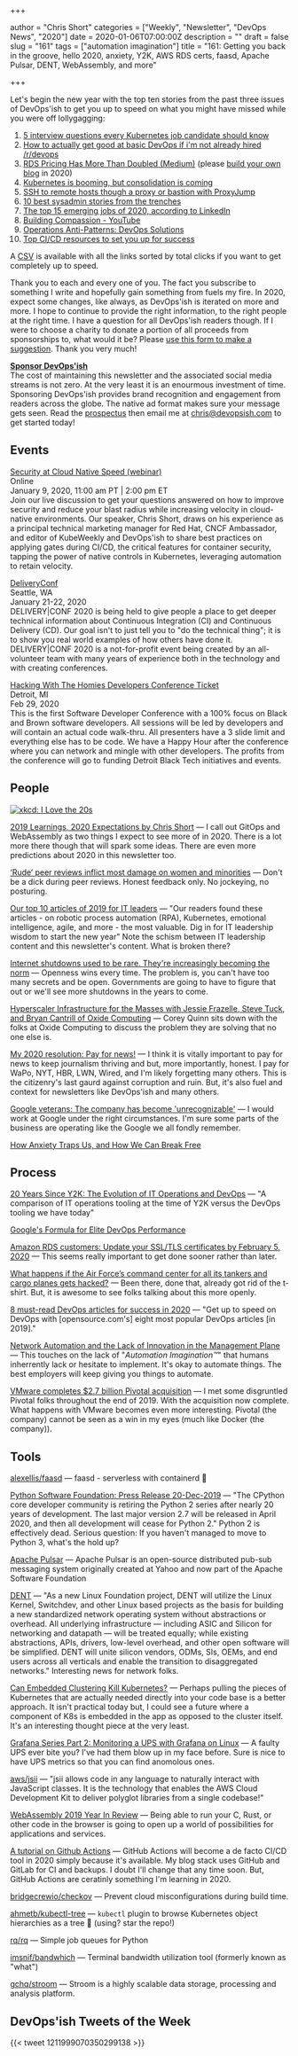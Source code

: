 +++

author = "Chris Short"
categories = ["Weekly", "Newsletter", "DevOps News", "2020"]
date = 2020-01-06T07:00:00Z
description = ""
draft = false
slug = "161"
tags = ["automation imagination"]
title = "161: Getting you back in the groove, hello 2020, anxiety, Y2K, AWS RDS certs, faasd, Apache Pulsar, DENT, WebAssembly, and more"

+++

Let's begin the new year with the top ten stories from the past three issues of DevOps'ish to get you up to speed on what you might have missed while you were off lollygagging:

1. [5 interview questions every Kubernetes job candidate should know](https://opensource.com/article/19/12/kubernetes-interview-questions)
1. [How to actually get good at basic DevOps if i'm not already hired /r/devops](https://www.reddit.com/r/devops/comments/e9nl05/how_to_actually_get_good_at_basic_devops_if_im/)
1. [RDS Pricing Has More Than Doubled (Medium)](https://medium.com/@rbranson/rds-pricing-has-more-than-doubled-ef8c3b7e5218) (please [build your own blog](https://nomedium.dev/) in 2020)
1. [Kubernetes is booming, but consolidation is coming](https://www.zdnet.com/article/kubernetes-is-booming-but-consolidation-is-coming/)
1. [SSH to remote hosts though a proxy or bastion with ProxyJump](https://www.redhat.com/sysadmin/ssh-proxy-bastion-proxyjump)
1. [10 best sysadmin stories from the trenches](https://www.redhat.com/sysadmin/stories-trenches)
1. [The top 15 emerging jobs of 2020, according to LinkedIn](https://qz.com/work/1764751/the-top-15-emerging-jobs-of-2020-according-to-linkedin/)
1. [Building Compassion - YouTube](https://www.youtube.com/watch?v=X6qOweQtqTg)
1. [Operations Anti-Patterns: DevOps Solutions](https://www.manning.com/books/operations-anti-patterns-devops-solutions)
1. [Top CI/CD resources to set you up for success](https://opensource.com/article/19/12/cicd-resources)

A [CSV](/csv/devopsish-2020-new-year-catch-up.csv) is available with all the links sorted by total clicks if you want to get completely up to speed.

Thank you to each and every one of you. The fact you subscribe to something I write and hopefully gain something from fuels my fire. In 2020, expect some changes, like always, as DevOps'ish is iterated on more and more. I hope to continue to provide the right information, to the right people at the right time. I have a question for all DevOps'ish readers though. If I were to choose a charity to donate a portion of all proceeds from sponsorships to, what would it be? Please [use this form to make a suggestion](https://devopsi.sh/charity_suggest?utm_source=devopsish&utm_medium=email&utm_campaign=161). Thank you very much!

[**Sponsor DevOps'ish**](https://devopsi.sh/prospectus?utm_source=devopsish&utm_medium=email&utm_campaign=161)  
The cost of maintaining this newsletter and the associated social media streams is not zero. At the very least it is an enourmous investment of time. Sponsoring DevOps'ish provides brand recognition and engagement from readers across the globe. The native ad format makes sure your message gets seen. Read the [prospectus](https://devopsi.sh/prospectus?utm_source=devopsish&utm_medium=email&utm_campaign=161) then email me at [chris@devopsish.com](mailto:chris@devopsish.com) to get started today!

## Events

[Security at Cloud Native Speed (webinar)](https://security.stackrox.com/2020_01SecurityatCloudNativeSpeedWebinar_200Registration.html)  
Online  
January 9, 2020, 11:00 am PT | 2:00 pm ET  
Join our live discussion to get your questions answered on how to improve security and reduce your blast radius while increasing velocity in cloud-native environments. Our speaker, Chris Short, draws on his experience as a principal technical marketing manager for Red Hat, CNCF Ambassador, and editor of KubeWeekly and DevOps'ish to share best practices on applying gates during CI/CD, the critical features for container security, tapping the power of native controls in Kubernetes, leveraging automation to retain velocity.

[DeliveryConf](https://www.deliveryconf.com/)  
Seattle, WA  
January 21-22, 2020  
DELIVERY|CONF 2020 is being held to give people a place to get deeper technical information about Continuous Integration (CI) and Continuous Delivery (CD). Our goal isn't to just tell you to "do the technical thing"; it is to show you real world examples of how others have done it. DELIVERY|CONF 2020 is a not-for-profit event being created by an all-volunteer team with many years of experience both in the technology and with creating conferences.

[Hacking With The Homies Developers Conference Ticket](https://www.eventbrite.com/e/hacking-with-the-homies-developers-conference-tickets-83203845943)  
Detroit, MI  
Feb 29, 2020  
This is the first Software Developer Conference with a 100% focus on Black and Brown software developers. All sessions will be led by developers and will contain an actual code walk-thru. All presenters have a 3 slide limit and everything else has to be code. We have a Happy Hour after the conference where you can network and mingle with other developers. The profits from the conference will go to funding Detroit Black Tech initiatives and events.

## People

[![xkcd: I Love the 20s](https://imgs.xkcd.com/comics/i_love_the_20s.png)](https://xkcd.com/2249/)

[2019 Learnings, 2020 Expectations by Chris Short](https://chrisshort.net/2019-learnings-2020-expectations/) — I call out GitOps and WebAssembly as two things I expect to see more of in 2020. There is a lot more there though that will spark some ideas. There are even more predictions about 2020 in this newsletter too.

[‘Rude’ peer reviews inflict most damage on women and minorities](https://www.timeshighereducation.com/news/rude-peer-reviews-inflict-most-damage-women-and-minorities) — Don't be a dick during peer reviews. Honest feedback only. No jockeying, no posturing.

[Our top 10 articles of 2019 for IT leaders](https://enterprisersproject.com/article/2019/12/our-top-10-articles-2019-it-leaders) — "Our readers found these articles - on robotic process automation (RPA), Kubernetes, emotional intelligence, agile, and more - the most valuable. Dig in for IT leadership wisdom to start the new year" Note the schism between IT leadership content and this newsletter's content. What is broken there?

[Internet shutdowns used to be rare. They're increasingly becoming the norm](https://www.cnn.com/2019/12/21/asia/internet-shutdowns-china-india-censorship-intl-hnk/index.html) — Openness wins every time. The problem is, you can't have too many secrets and be open. Governments are going to have to figure that out or we'll see more shutdowns in the years to come.

[Hyperscaler Infrastructure for the Masses with Jessie Frazelle, Steve Tuck, and Bryan Cantrill of Oxide Computing](https://share.transistor.fm/s/f527fc61) — Corey Quinn sits down with the folks at Oxide Computing to discuss the problem they are solving that no one else is.

[My 2020 resolution: Pay for news!](https://www.keithrozario.com/2020/01/2020-resolution-pay-for-news.html) — I think it is vitally important to pay for news to keep journalism thriving and but, more importantly, honest. I pay for WaPo, NYT, HBR, LWN, Wired, and I'm likely forgetting many others. This is the citizenry's last gaurd against corruption and ruin. But, it's also fuel and context for newsletters like DevOps'ish and many others.

[Google veterans: The company has become 'unrecognizable'](https://www.cnbc.com/2019/12/31/google-veterans-the-company-has-become-unrecognizable.html) — I would work at Google under the right circumstances. I'm sure some parts of the business are operating like the Google we all fondly remember.

[How Anxiety Traps Us, and How We Can Break Free](https://hbr.org/2020/01/how-anxiety-traps-us-and-how-we-can-break-free)

## Process

[20 Years Since Y2K: The Evolution of IT Operations and DevOps](https://www.transposit.com/blog/2019.12.30-20-years-since-y2k-evolution-of-it-operations-and-devops/) — "A comparison of IT operations tooling at the time of Y2K versus the DevOps tooling we have today"

[Google's Formula for Elite DevOps Performance](https://thenewstack.io/googles-formula-for-elite-devops-performance/)

[Amazon RDS customers: Update your SSL/TLS certificates by February 5, 2020](https://aws.amazon.com/blogs/database/amazon-rds-customers-update-your-ssl-tls-certificates-by-february-5-2020/) — This seems really important to get done sooner rather than later.

[What happens if the Air Force’s command center for all its tankers and cargo planes gets hacked?](https://www.c4isrnet.com/air/2019/12/27/what-happens-if-the-air-forces-command-center-for-all-its-tankers-and-cargo-planes-gets-hacked/) — Been there, done that, already got rid of the t-shirt. But, it is awesome to see folks talking about this more openly.

[8 must-read DevOps articles for success in 2020](https://opensource.com/article/19/12/devops-resources) — "Get up to speed on DevOps with [opensource.com's] eight most popular DevOps articles [in 2019]."

[Network Automation and the Lack of Innovation in the Management Plane](https://thenewstack.io/network-automation-and-the-lack-of-innovation-in-the-management-plane/) — This touches on the lack of "*Automation Imagination™️*" that humans inherrently lack or hesitate to implement. It's okay to automate things. The best employers will keep giving you things to automate.

[VMware completes $2.7 billion Pivotal acquisition](https://techcrunch.com/2019/12/30/vmware-completes-2-7-billion-pivotal-acquisition/) — I met some disgruntled Pivotal folks throughout the end of 2019. With the acquisition now complete. What happens with VMware becomes even more interesting. Pivotal (the company) cannot be seen as a win in my eyes (much like Docker (the company)).

## Tools

[alexellis/faasd](https://github.com/alexellis/faasd) — faasd - serverless with containerd 🐳

[Python Software Foundation: Press Release 20-Dec-2019](https://www.python.org/psf/press-release/pr20191220/) — "The CPython core developer community is retiring the Python 2 series after nearly 20 years of development. The last major version 2.7 will be released in April 2020, and then all development will cease for Python 2." Python 2 is effectively dead. Serious question: If you haven't managed to move to Python 3, what's the hold up?

[Apache Pulsar](https://pulsar.apache.org/) — Apache Pulsar is an open-source distributed pub-sub messaging system originally created at Yahoo and now part of the Apache Software Foundation

[DENT](https://dent.dev/) — "As a new Linux Foundation project, DENT will utilize the Linux Kernel, Switchdev, and other Linux based projects as the basis for building a new standardized network operating system without abstractions or overhead. All underlying infrastructure — including ASIC and Silicon for networking and datapath — will be treated equally; while existing abstractions, APIs, drivers, low-level overhead, and other open software will be simplified. DENT will unite silicon vendors, ODMs, SIs, OEMs, and end users across all verticals and enable the transition to disaggregated networks." Interesting news for network folks.

[Can Embedded Clustering Kill Kubernetes?](https://www.titanoboa.io/cluster.html) — Perhaps pulling the pieces of Kubernetes that are actually needed directly into your code base is a better approach. It isn't practical today but, I could see a future where a component of K8s is embedded in the app as opposed to the cluster itself. It's an interesting thought piece at the very least.

[Grafana Series Part 2: Monitoring a UPS with Grafana on Linux](https://blog.linuxserver.io/2018/11/15/monitoring-a-ups-with-grafana-on-linux/) — A faulty UPS ever bite you? I've had them blow up in my face before. Sure is nice to have UPS metrics so that you can find anomolous ones.

[aws/jsii](https://github.com/aws/jsii) — "jsii allows code in any language to naturally interact with JavaScript classes. It is the technology that enables the AWS Cloud Development Kit to deliver polyglot libraries from a single codebase!"

[WebAssembly 2019 Year In Review](https://blog.scottlogic.com/2019/12/24/webassembly-2019.html) — Being able to run your C, Rust, or other code in the browser is going to open up a world of possibilities for applications and services.

[A tutorial on Github Actions](https://www.pixelstech.net/article/1577096152-A-tutorial-on-Github-Actions) — GitHub Actions will become a de facto CI/CD tool in 2020 simply because it's available. My blog stack uses GitHub and GitLab for CI and backups. I doubt I'll change that any time soon. But, GitHub Actions are ceratinly something I'm learning in 2020.

[bridgecrewio/checkov](https://github.com/bridgecrewio/checkov) — Prevent cloud misconfigurations during build time.

[ahmetb/kubectl-tree](https://github.com/ahmetb/kubectl-tree) — `kubectl` plugin to browse Kubernetes object hierarchies as a tree 🎄 (using? star the repo!)

[rq/rq](https://github.com/rq/rq) — Simple job queues for Python

[imsnif/bandwhich](https://github.com/imsnif/bandwhich) — Terminal bandwidth utilization tool (formerly known as "what")

[gchq/stroom](https://github.com/gchq/stroom) — Stroom is a highly scalable data storage, processing and analysis platform.

## DevOps'ish Tweets of the Week

{{< tweet 1211999070350299138 >}}
